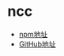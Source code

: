 # ncc
* [npm地址](https://www.npmjs.com/package/@vercel/ncc)
* [GitHub地址](https://github.com/vercel/ncc)
